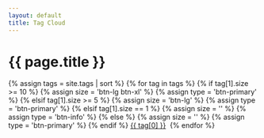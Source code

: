 ```yaml
---
layout: default
title: Tag Cloud
---
```

# {{ page.title }}

<div>
{% assign tags = site.tags | sort %}
{% for tag in tags %}
  {% if tag[1].size >= 10 %}
    {% assign size = 'btn-lg btn-xl' %}
    {% assign type = 'btn-primary' %}
  {% elsif tag[1].size >= 5 %}
    {% assign size = 'btn-lg' %}
    {% assign type = 'btn-primary' %}
  {% elsif tag[1].size == 1 %}
    {% assign size = '' %}
    {% assign type = 'btn-info' %}
  {% else %}
    {% assign size = '' %}
    {% assign type = 'btn-primary' %}
  {% endif %}
<a class="btn {{ type }} {{ size }}" style="margin-bottom:12px;" href="/tags/{{ tag[0] }}">{{ tag[0] }}</a>&nbsp;
{% endfor %}
</div>